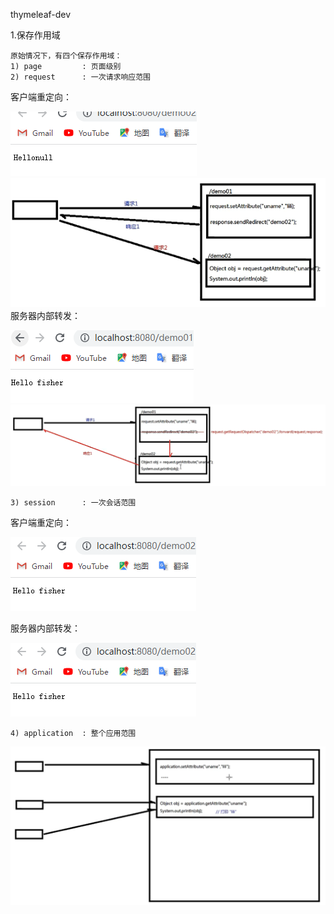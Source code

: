 thymeleaf-dev

1.保存作用域
    
    原始情况下，有四个保存作用域：
    1) page         : 页面级别
    2) request      : 一次请求响应范围
客户端重定向：

![img_1.png](img_1.png)
![img_2.png](img_2.png)
服务器内部转发：

![img_3.png](img_3.png)
![img.png](img.png)

    3) session      : 一次会话范围
客户端重定向：

![img_4.png](img_4.png)

服务器内部转发：

![img_5.png](img_5.png)


    4) application  : 整个应用范围

![img_6.png](img_6.png)